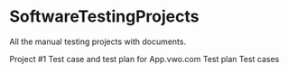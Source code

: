 # SoftwareTestingProjects
All the manual testing projects with documents.


Project #1 Test case and test plan for App.vwo.com
Test plan
Test cases

